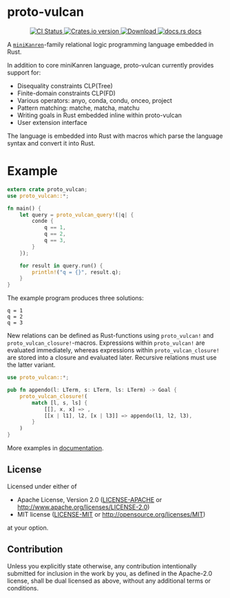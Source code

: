 # proto-vulcan
<div align="center">
  <!-- CI status -->
  <a href="https://github.com/terohuttunen/proto-vulcan/actions">
    <img src="https://github.com/terohuttunen/proto-vulcan/workflows/CI/badge.svg"
      alt="CI Status" />
  </a>
  <!-- Crates version -->
  <a href="https://crates.io/crates/proto-vulcan">
    <img src="https://img.shields.io/crates/v/proto-vulcan.svg"
      alt="Crates.io version" />
  </a>
  <!-- Downloads -->
  <a href="https://crates.io/crates/proto-vulcan">
    <img src="https://img.shields.io/crates/d/proto-vulcan.svg"
      alt="Download" />
  </a>
  <!-- docs.rs docs -->
  <a href="https://docs.rs/proto-vulcan">
    <img src="https://img.shields.io/badge/docs-latest-blue.svg"
      alt="docs.rs docs" />
  </a>
</div>

A [`miniKanren`]-family relational logic programming language embedded in Rust.

In addition to core miniKanren language, proto-vulcan currently provides support for:
* Disequality constraints CLP(Tree)
* Finite-domain constraints CLP(FD)
* Various operators: anyo, conda, condu, onceo, project
* Pattern matching: matche, matcha, matchu
* Writing goals in Rust embedded inline within proto-vulcan
* User extension interface

The language is embedded into Rust with macros which parse the language syntax and convert it
into Rust.

[`miniKanren`]: http://minikanren.org


# Example
```rust
extern crate proto_vulcan;
use proto_vulcan::*;

fn main() {
    let query = proto_vulcan_query!(|q| {
        conde {
            q == 1,
            q == 2,
            q == 3,
        }
    });

    for result in query.run() {
        println!("q = {}", result.q);
    }
}
```
The example program produces three solutions:
```text
q = 1
q = 2
q = 3
```

New relations can be defined as Rust-functions using `proto_vulcan!` and
`proto_vulcan_closure!`-macros. Expressions within `proto_vulcan!` are
evaluated immediately, whereas expressions within `proto_vulcan_closure!`
are stored into a closure and evaluated later. Recursive relations must
use the latter variant.
```rust
use proto_vulcan::*;

pub fn appendo(l: LTerm, s: LTerm, ls: LTerm) -> Goal {
    proto_vulcan_closure!(
        match [l, s, ls] {
            [[], x, x] => ,
            [[x | l1], l2, [x | l3]] => appendo(l1, l2, l3),
        }
    )
}
```
More examples in [documentation](https://docs.rs/proto-vulcan/).

## License

Licensed under either of

 * Apache License, Version 2.0
   ([LICENSE-APACHE](LICENSE-APACHE) or http://www.apache.org/licenses/LICENSE-2.0)
 * MIT license
   ([LICENSE-MIT](LICENSE-MIT) or http://opensource.org/licenses/MIT)

at your option.

## Contribution

Unless you explicitly state otherwise, any contribution intentionally submitted
for inclusion in the work by you, as defined in the Apache-2.0 license, shall be
dual licensed as above, without any additional terms or conditions.
